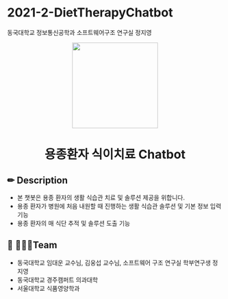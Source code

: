 # 2021-2-DietTherapyChatbot
동국대학교 정보통신공학과 소프트웨어구조 연구실 정지영


<p align="middle" >
  <img width="200px;" src="https://user-images.githubusercontent.com/72294509/143821076-9c483bb9-9c59-4ada-b08d-a1b8d1401ea9.png"/>
</p>
<h1 align="middle">용종환자 식이치료 Chatbot</h1>

## ✏ Description

- 본 챗봇은 용종 환자의 생활 식습관 치료 및 솔루션 제공을 위합니다.
- 용종 환자가 병원에 처음 내원할 때 진행하는 생활 식습관 솔루션 및 기본 정보 입력 기능
- 용종 환자의 매 식단 추적 및 솔루션 도출 기능 

## 👨‍ 👨‍👦‍👦Team
- 동국대학교 임대운 교수님, 김웅섭 교수님, 소프트웨어 구조 연구실 학부연구생 정지영 
- 동국대학교 경주캠퍼트 의과대학
- 서울대학교 식품영양학과 
